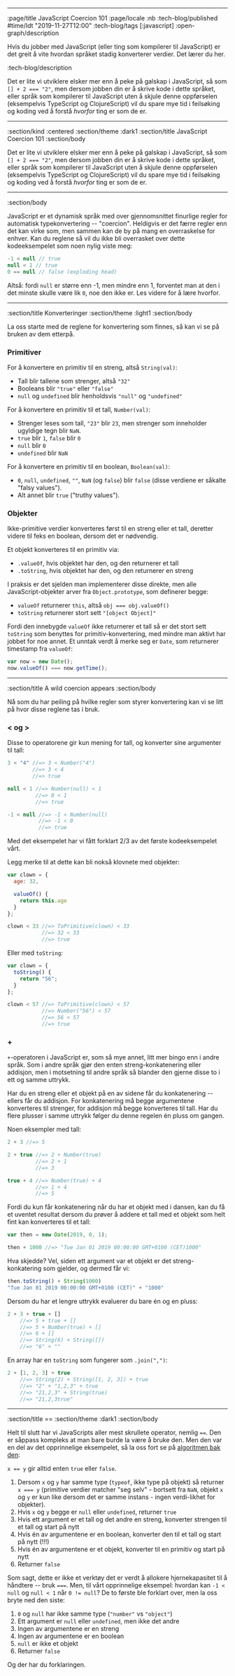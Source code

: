 --------------------------------------------------------------------------------
:page/title JavaScript Coercion 101
:page/locale :nb
:tech-blog/published #time/ldt "2019-11-27T12:00"
:tech-blog/tags [:javascript]
:open-graph/description

Hvis du jobber med JavaScript (eller ting som kompilerer til JavaScript) er det
greit å vite hvordan språket stadig konverterer verdier. Det lærer du her.

:tech-blog/description

Det er lite vi utviklere elsker mer enn å peke på galskap i JavaScript, så som
`[] + 2 === "2"`, men dersom jobben din er å skrive kode i dette språket, eller
språk som kompilerer til JavaScript uten å skjule denne oppførselen (eksempelvis
TypeScript og ClojureScript) vil du spare mye tid i feilsøking og koding ved å
forstå _hvorfor_ ting er som de er.

--------------------------------------------------------------------------------
:section/kind :centered
:section/theme :dark1
:section/title JavaScript Coercion 101
:section/body

Det er lite vi utviklere elsker mer enn å peke på galskap i JavaScript, så som
`[] + 2 === "2"`, men dersom jobben din er å skrive kode i dette språket, eller
språk som kompilerer til JavaScript uten å skjule denne oppførselen (eksempelvis
TypeScript og ClojureScript) vil du spare mye tid i feilsøking og koding ved å
forstå _hvorfor_ ting er som de er.

--------------------------------------------------------------------------------
:section/body

JavaScript er et dynamisk språk med over gjennomsnittet finurlige regler for
automatisk typekonvertering -- "coercion". Heldigvis er det færre regler enn det
kan virke som, men sammen kan de by på mang en overraskelse for enhver. Kan du
reglene så vil du ikke bli overrasket over dette kodeeksempelet som noen nylig
viste meg:

```js
-1 < null // true
null < 1 // true
0 == null // false (exploding head)
```

Altså: fordi `null` er større enn -1, men mindre enn 1, forventet man at den i
det minste skulle være lik `0`, noe den ikke er. Les videre for å lære hvorfor.

--------------------------------------------------------------------------------
:section/title Konverteringer
:section/theme :light1
:section/body

La oss starte med de reglene for konvertering som finnes, så kan vi se på bruken
av dem etterpå.

### Primitiver

For å konvertere en primitiv til en streng, altså `String(val)`:

- Tall blir tallene som strenger, altså `"32"`
- Booleans blir `"true"` eller `"false"`
- `null` og `undefined` blir henholdsvis `"null"` og `"undefined"`

For å konvertere en primitiv til et tall, `Number(val)`:

- Strenger leses som tall, `"23"` blir `23`, men strenger som inneholder
  ugyldige tegn blir `NaN`.
- `true` blir `1`, `false` blir `0`
- `null` blir `0`
- `undefined` blir `NaN`

For å konvertere en primitiv til en boolean, `Boolean(val)`:

- `0`, `null`, `undefined`, `""`, `NaN` (og `false`) blir `false` (disse
  verdiene er såkalte "falsy values").
- Alt annet blir `true` ("truthy values").

### Objekter

Ikke-primitive verdier konverteres først til en streng eller et tall, deretter
videre til feks en boolean, dersom det er nødvendig.

Et objekt konverteres til en primitiv via:

- `.valueOf`, hvis objektet har den, og den returnerer et tall
- `.toString`, hvis objektet har den, og den returnerer en streng

I praksis er det sjelden man implementerer disse direkte, men alle
JavaScript-objekter arver fra `Object.prototype`, som definerer begge:

- `valueOf` returnerer `this`, altså `obj === obj.valueOf()`
- `toString` returnerer stort sett `"[object Object]"`

Fordi den innebygde `valueOf` ikke returnerer et tall så er det stort sett
`toString` som benyttes for primitiv-konvertering, med mindre man aktivt har
jobbet for noe annet. Et unntak verdt å merke seg er `Date`, som returnerer
timestamp fra `valueOf`:

```js
var now = new Date();
now.valueOf() === now.getTime();
```

--------------------------------------------------------------------------------
:section/title A wild coercion appears
:section/body

Nå som du har peiling på hvilke regler som styrer konvertering kan vi se litt på
hvor disse reglene tas i bruk.

### < og >

Disse to operatorene gir kun mening for tall, og konverter sine argumenter til
tall:

```js
3 < "4" //=> 3 < Number("4")
        //=> 3 < 4
        //=> true

null < 1 //=> Number(null) < 1
         //=> 0 < 1
         //=> true

-1 < null //=> -1 < Number(null)
          //=> -1 < 0
          //=> true
```

Med det eksempelet har vi fått forklart 2/3 av det første kodeeksempelet vårt.

Legg merke til at dette kan bli nokså klovnete med objekter:

```js
var clown = {
  age: 32,

  valueOf() {
    return this.age
  }
};

clown < 33 //=> ToPrimitive(clown) < 33
           //=> 32 < 33
           //=> true
```

Eller med `toString`:

```js
var clown = {
  toString() {
    return "56";
  }
};

clown < 57 //=> ToPrimitive(clown) < 57
           //=> Number("56") < 57
           //=> 56 < 57
           //=> true
```

### +

`+`-operatoren i JavaScript er, som så mye annet, litt mer bingo enn i andre
språk. Som i andre språk gjør den enten streng-konkatenering eller addisjon, men
i motsetning til andre språk så blander den gjerne disse to i ett og samme
uttrykk.

Har du en streng eller et objekt på en av sidene får du konkatenering -- ellers
får du addisjon. For konkatenering må begge argumentene konverteres til
strenger, for addisjon må begge konverteres til tall. Har du flere plusser i
samme uttrykk følger du denne regelen én pluss om gangen.

Noen eksempler med tall:

```js
2 + 3 //=> 5

2 + true //=> 2 + Number(true)
         //=> 2 + 1
         //=> 3

true + 4 //=> Number(true) + 4
         //=> 1 + 4
         //=> 5
```

Fordi du kun får konkatenering når du har et objekt med i dansen, kan du få et
uventet resultat dersom du prøver å addere et tall med et objekt som helt fint
kan konverteres til et tall:

```js
var then = new Date(2019, 0, 1);

then + 1000 //=> "Tue Jan 01 2019 00:00:00 GMT+0100 (CET)1000"
```

Hva skjedde? Vel, siden ett argument var et objekt er det streng-konkatering som
gjelder, og dermed får vi:

```js
then.toString() + String(1000)
"Tue Jan 01 2019 00:00:00 GMT+0100 (CET)" + "1000"
```

Dersom du har et lengre uttrykk evaluerer du bare én og en pluss:

```js
2 + 3 + true + []
    //=> 5 + true + []
    //=> 5 + Number(true) + []
    //=> 6 + []
    //=> String(6) + String([])
    //=> "6" + ""
```

En array har en `toString` som fungerer som `.join(",")`:

```js
2 + [1, 2, 3] + true
    //=> String(2) + String([1, 2, 3]) + true
    //=> "2" + "1,2,3" + true
    //=> "21,2,3" + String(true)
    //=> "21,2,3true"
```


--------------------------------------------------------------------------------
:section/title ==
:section/theme :dark1
:section/body

Helt til slutt har vi JavaScripts aller mest skrullete operator, nemlig `==`.
Den er såppass kompleks at man bare burde la være å bruke den. Men den var en
del av det opprinnelige eksempelet, så la oss fort se på [algoritmen bak
den](https://www.ecma-international.org/ecma-262/10.0/index.html#sec-abstract-equality-comparison):

`x == y` gir alltid enten `true` eller `false`.

1. Dersom `x` og `y` har samme type (`typeof`, ikke type på objekt) så returner
   `x === y` (primitive verdier matcher "seg selv" - bortsett fra `NaN`, objekt
   `x` og `y` er kun like dersom det er samme instans - ingen verdi-likhet for
   objekter).
2. Hvis `x` og `y` begge er `null` eller `undefined`, returner `true`
3. Hvis ett argument er et tall og det andre en streng, konverter strengen til
   et tall og start på nytt
4. Hvis én av argumentene er en boolean, konverter den til et tall og start på
   nytt (!!!)
5. Hvis én av argumentene er et objekt, konverter til en primitiv og start på
   nytt
6. Returner `false`

Som sagt, dette er ikke et verktøy det er verdt å allokere hjernekapasitet til å
håndtere -- bruk `===`. Men, til vårt opprinnelige eksempel: hvordan kan `-1 <
null` og `null < 1` når `0 != null`? De to første ble forklart over, men la oss
bryte ned den siste:

1. `0` og `null` har ikke samme type (`"number"` vs `"object"`)
2. Ett argument er `null` eller `undefined`, men ikke det andre
3. Ingen av argumentene er en streng
4. Ingen av argumentene er en boolean
5. `null` er ikke et objekt
6. Returner `false`

Og der har du forklaringen.

